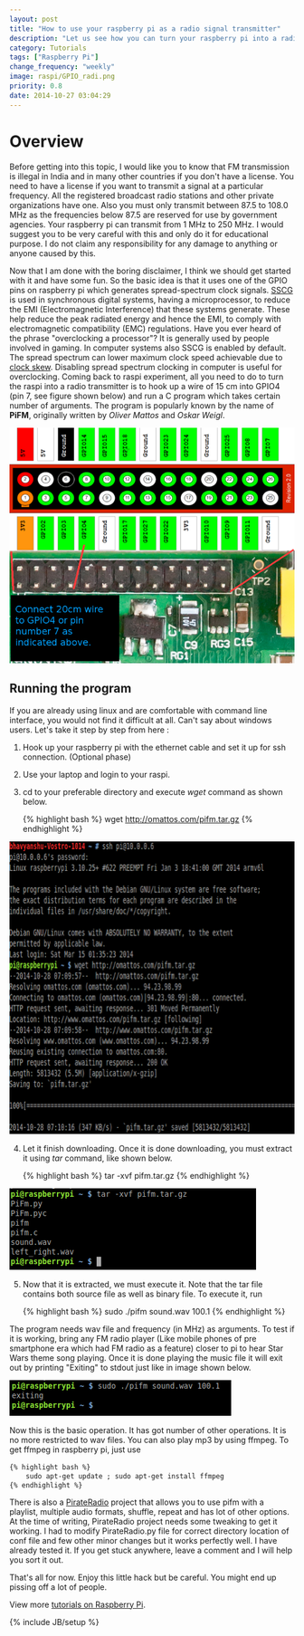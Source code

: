```yaml
---
layout: post
title: "How to use your raspberry pi as a radio signal transmitter"
description: "Let us see how you can turn your raspberry pi into a radio signal transmitter without using any extra hardware."
category: Tutorials
tags: ["Raspberry Pi"]
change_frequency: "weekly"
image: raspi/GPIO_radi.png
priority: 0.8
date: 2014-10-27 03:04:29
---
```


# Overview

Before getting into this topic, I would like you to know that FM transmission is illegal in India and in many other countries if you don't have a license. You need to have a license if you want to transmit a signal at a particular frequency. All the registered broadcast radio stations and other private organizations have one. Also you must only transmit between 87.5 to 108.0 MHz as the frequencies below 87.5 are reserved for use by government agencies. Your raspberry pi can transmit from 1 MHz to 250 MHz. I would suggest you to be very careful with this and only do it for educational purpose. I do not claim any responsibility for any damage to anything or anyone caused by this.

Now that I am done with the boring disclaimer, I think we should get started with it and have some fun. So the basic idea is that it uses one of the GPIO pins on raspberry pi which generates spread-spectrum clock signals. [SSCG](http://en.wikipedia.org/wiki/Spread_spectrum#Spread-spectrum_clock_signal_generation) is used in synchronous digital systems, having a microprocessor, to reduce the EMI (Electromagnetic Interference) that these systems generate. These help reduce the peak radiated energy and hence the EMI, to comply with electromagnetic compatibility (EMC) regulations.
Have you ever heard of the phrase "overclocking a processor"? It is generally used by people involved in gaming. In computer systems also SSCG is enabled by default. The spread spectrum can lower maximum clock speed achievable due to [clock skew](http://en.wikipedia.org/wiki/Clock_skew). Disabling spread spectrum clocking in computer is useful for overclocking.
Coming back to raspi experiment, all you need to do to turn the raspi into a radio transmitter is to hook up a wire of 15 cm into GPIO4 (pin 7, see figure shown below) and run a C program which takes certain number of arguments. The program is popularly known by the name of **PiFM**, originally written by *Oliver Mattos* and *Oskar Weigl*.

![GPIO4](/assets/imags/raspi/GPIO_radi.png "GPIO4")

## Running the program

If you are already using linux and are comfortable with command line interface, you would not find it difficult at all. Can't say about windows users. Let's take it step by step from here :

1. Hook up your raspberry pi with the ethernet cable and set it up for ssh connection. (Optional phase)
2. Use your laptop and login to your raspi.
3. cd to your preferable directory and execute *wget* command as shown below.

	{% highlight bash %}
	wget http://omattos.com/pifm.tar.gz
	{% endhighlight %}

![Wget](/assets/imags/raspi/radi1.png "wget")

4. Let it finish downloading. Once it is done downloading, you must extract it using *tar* command, like shown below.

	{% highlight bash %}
	tar -xvf pifm.tar.gz
	{% endhighlight %}

![Tar](/assets/imags/raspi/radi2.png "Tar")

5. Now that it is extracted, we must execute it. Note that the tar file contains both source file as well as binary file. To execute it, run

	{% highlight bash %}
	sudo ./pifm sound.wav 100.1
	{% endhighlight %}

The program needs wav file and frequency (in MHz) as arguments. To test if it is working, bring any FM radio player (Like mobile phones of pre smartphone era which had FM radio as a feature) closer to pi to hear Star Wars theme song playing. Once it is done playing the music file it will exit out by printing "Exiting" to stdout just like in image shown below.

![Executing pifm](/assets/imags/raspi/radi3.png "Execute")

Now this is the basic operation. It has got number of other operations. It is no more restricted to wav files. You can also play mp3 by using ffmpeg. To get ffmpeg in raspberry pi, just use

	{% highlight bash %}
        sudo apt-get update ; sudo apt-get install ffmpeg
	{% endhighlight %}

There is also a [PirateRadio](https://github.com/Make-Magazine/PirateRadio) project that allows you to use pifm with a playlist, multiple audio formats, shuffle, repeat and has lot of other options. At the time of writing, PirateRadio project needs some tweaking to get it working. I had to modify PirateRadio.py file for correct directory location of conf file and few other minor changes but it works perfectly well. I have already tested it. If you get stuck anywhere, leave a comment and I will help you sort it out.

That's all for now. Enjoy this little hack but be careful. You might end up pissing off a lot of people.

View more <a href="/pages/toc-raspberrypi.html">tutorials on Raspberry Pi</a>.


{% include JB/setup %}
